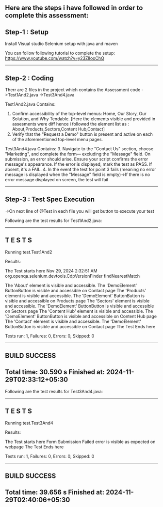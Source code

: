 Here are the steps i have followed in order to complete this assessment:
-----------------------------------------------------------------------
Step-1 : Setup
-----------------------------------------------------------------------
Install Visual studio
Selenium setup with java and maven

You can follow following tutorial to complete the setup: 
https://www.youtube.com/watch?v=y23ZlIooChQ

-----------------------------------------------------------------------
Step-2 : Coding
-----------------------------------------------------------------------
Therr are 2 files in the project which contains the Assessment code 
->Test1And2.java
->Test3And4.java


Test1And2.java Contains:
1. Confirm accessibility of the top-level menus: Home, Our Story, Our Solution, and Why
Tendable. [Here the elements visible and provided in assesments were diff hence i followed the element list as : About,Products,Sectors,Content Hub,Contact]
2. Verify that the "Request a Demo" button is present and active on each of the
aforementioned top-level menu pages.

Test3And4.java Contains:
3. Navigate to the "Contact Us" section, choose "Marketing", and complete the form—
excluding the "Message" field. On submission, an error should arise. Ensure your script
confirms the error message's appearance. If the error is displayed, mark the test as PASS. If
absent, it's a FAIL.
4. In the event the test for point 3 fails (meaning no error message is displayed when the
"Message" field is empty)->If there is no error message displayed on screen, the test will fail

-----------------------------------------------------------------------
Step-3 : Test Spec Execution
-----------------------------------------------------------------------
->On next line of @Test in each file you will get button to execute your test


Following are the test results for Test1And2.java:

-------------------------------------------------------
 T E S T S
-------------------------------------------------------
Running test.Test1And2

Results:

The Test starts here
Nov 29, 2024 2:32:51 AM org.openqa.selenium.devtools.CdpVersionFinder findNearestMatch

The 'About' element is visible and accessible.
The 'DemoElement' ButtonButton is visible and accessible on Contact page
The 'Products' element is visible and accessible.
The 'DemoElement' ButtonButton is visible and accessible on Products page
The 'Sectors' element is visible and accessible.
The 'DemoElement' ButtonButton is visible and accessible on Sectors page
The 'Content Hub' element is visible and accessible.
The 'DemoElement' ButtonButton is visible and accessible on Content Hub page
The 'Contact' element is visible and accessible.
The 'DemoElement' ButtonButton is visible and accessible on Contact page
The Test Ends here

Tests run: 1, Failures: 0, Errors: 0, Skipped: 0

------------------------------------------------------------------------
BUILD SUCCESS
------------------------------------------------------------------------
Total time:  30.590 s
Finished at: 2024-11-29T02:33:12+05:30
------------------------------------------------------------------------

Following are the test results for Test3And4.java:

------------------------------------------------------
 T E S T S
-------------------------------------------------------
Running test.Test3And4

Results:


The Test starts here
Form Submission Failed error is visible as expected on webpage
The Test Ends here

Tests run: 1, Failures: 0, Errors: 0, Skipped: 0

------------------------------------------------------------------------
BUILD SUCCESS
------------------------------------------------------------------------
Total time:  39.656 s
Finished at: 2024-11-29T02:40:06+05:30
------------------------------------------------------------------------
